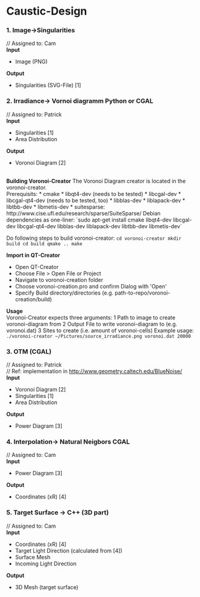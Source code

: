 # Caustic-Design

### 1. Image->Singularities 
// Assigned to: Cam<br>
<b>Input</b>
 *  Image (PNG)

<b>Output</b>
 *  Singularities (SVG-File) [1]

### 2. Irradiance-> Vornoi diagramm Python or CGAL 
// Assigned to: Patrick<br>
<b>Input</b>
 *  Singularities [1]
 *  Area Distribution

<b>Output</b>
 *  Voronoi Diagram [2]<br>
<br>
<b>Building Voronoi-Creator</b>
The Voronoi Diagram creator is located in the voronoi-creator.<br>
Prerequisits:
 *  cmake
 *  libqt4-dev (needs to be tested)
 *  libcgal-dev
 *  libcgal-qt4-dev (needs to be tested, too)
 *  libblas-dev
 *  liblapack-dev
 *  libtbb-dev
 *  libmetis-dev
 *  suitesparse: http://www.cise.ufl.edu/research/sparse/SuiteSparse/
Debian dependencies as one-liner:
`sudo apt-get install cmake libqt4-dev libcgal-dev libcgal-qt4-dev libblas-dev liblapack-dev libtbb-dev libmetis-dev`


Do following steps to build voronoi-creator:
`cd voronoi-creator
mkdir build
cd build
qmake ..
make`

<b>Import in QT-Creator</b>
 *  Open QT-Creator
 *  Choose File > Open File or Project 
 *  Navigate to voronoi-creation folder
 *  Choose voronoi-creation.pro and confirm Dialog with 'Open'
 *  Specify Build directory/directories (e.g. path-to-repo/voronoi-creation/build)

<b>Usage</b><br>
Voronoi-Creator expects three arguments:
 1  Path to image to create voronoi-diagram from
 2  Output File to write voronoi-diagram to (e.g. voronoi.dat)
 3  Sites to create (i.e. amount of voronoi-cells)
Example usage:
`./voronoi-creator ~/Pictures/source_irradiance.png voronoi.dat 20000`


### 3. OTM (CGAL)
// Assigned to: Patrick<br>
// Ref: implementation in http://www.geometry.caltech.edu/BlueNoise/<br>
<b>Input</b>
 *  Voronoi Diagram [2]
 *  Singularities [1]
 *  Area Distribution

<b>Output</b>
 *  Power Diagram [3]

### 4. Interpolation-> Natural Neigbors CGAL 
// Assigned to: Cam<br>
<b>Input</b>
 *  Power Diagram [3]

<b>Output</b>
 *  Coordinates (xR) [4]

### 5. Target Surface -> C++ (3D part) 
// Assigned to: Cam<br>
<b>Input</b>
 *  Coordinates (xR) [4]
 *  Target Light Direction (calculated from [4])
 *  Surface Mesh
 *  Incoming Light Direction

<b>Output</b>
 *  3D Mesh (target surface)

